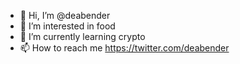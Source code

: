 - 👋 Hi, I’m @deabender
- 👀 I’m interested in food
- 🌱 I’m currently learning crypto
- 📫 How to reach me https://twitter.com/deabender

<!---
deabender/deabender is a ✨ special ✨ repository because its `README.md` (this file) appears on your GitHub profile.
You can click the Preview link to take a look at your changes.
--->
